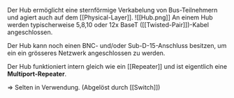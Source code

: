 Der Hub ermöglicht eine sternförmige Verkabelung von Bus-Teilnehmern und agiert auch auf dem [[Physical-Layer]].
![[Hub.png]]
An einem Hub werden typischerweise 5,8,10 oder 12x BaseT ([[Twisted-Pair]])-Kabel angeschlossen.

Der Hub kann noch einen BNC- und/oder Sub-D-15-Anschluss besitzen, um ein ein grösseres Netzwerk angeschlossen zu werden.

Der Hub funktioniert intern gleich wie ein [[Repeater]] und ist eigentlich eine **Multiport-Repeater**.

=> Selten in Verwendung. (Abgelöst durch [[Switch]])